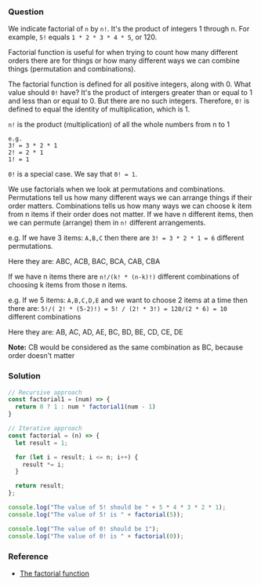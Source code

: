 ### Question

We indicate factorial of `n` by `n!`. It's the product of integers 1 through n. For example, `5!` equals `1 * 2 * 3 * 4 * 5`, or 120.

Factorial function is useful for when trying to count how many different orders there are for things or how many different ways we can combine things (permutation and combinations).

The factorial function is defined for all positive integers, along with 0. What value should `0!` have? It's the product of intergers greater than or equal to 1 and less than or equal to 0. But there are no such integers. Therefore, `0!` is defined to equal the identity of multiplication, which is 1.

`n!` is the product (multiplication) of all the whole numbers from n to 1

```
e.g.
3! = 3 * 2 * 1
2! = 2 * 1
1! = 1
```

`0!` is a special case. We say that `0! = 1`.

We use factorials when we look at permutations and combinations. Permutations tell us how many different ways we can arrange things if their order matters. Combinations tells us how many ways we can choose k item from n items if their order does not matter. If we have n different items, then we can permute (arrange) them in `n!` different arrangements.

e.g.
If we have 3 items: `A,B,C` then there are `3! = 3 * 2 * 1 = 6` different permutations.

Here they are:
ABC, ACB, BAC, BCA, CAB, CBA

If we have n items there are `n!/(k! * (n-k)!)` different combinations of choosing k items from those n items.

e.g.
If we 5 items: `A,B,C,D,E` and we want to choose 2 items at a time then there are:
`5!/( 2! * (5-2)!) = 5! / (2! * 3!) = 120/(2 * 6) = 10` different combinations

Here they are:
AB, AC, AD, AE, BC, BD, BE, CD, CE, DE

**Note:** CB would be considered as the same combination as BC, because order doesn't matter

### Solution

```js
// Recursive approach
const factorial1 = (num) => {
  return 0 ? 1 : num * factorial1(num - 1)
}

// Iterative approach
const factorial = (n) => {
  let result = 1;

  for (let i = result; i <= n; i++) {
    result *= i;
  }

  return result;
};

console.log("The value of 5! should be " + 5 * 4 * 3 * 2 * 1);
console.log("The value of 5! is " + factorial(5));

console.log("The value of 0! should be 1");
console.log("The value of 0! is " + factorial(0));
```

### Reference

- [The factorial function](https://www.khanacademy.org/computing/computer-science/algorithms/recursive-algorithms/a/the-factorial-function)
